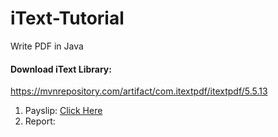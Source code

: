 # iText-Tutorial
Write PDF in Java

#### Download iText Library:
https://mvnrepository.com/artifact/com.itextpdf/itextpdf/5.5.13

1) Payslip: [Click Here](https://github.com/aherdipak/iText-Tutorial/tree/master/ITEXT_PDF_DEMO)
2) Report:


